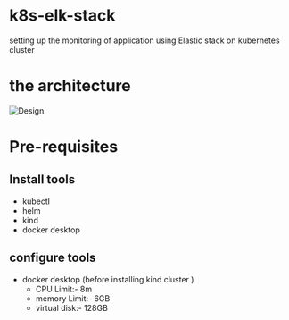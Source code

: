 # k8s-elk-stack
setting up the monitoring of application using Elastic stack on kubernetes cluster
# the architecture
![Design](https://file%2B.vscode-resource.vscode-cdn.net/Users/akshayrao/dev/k8s-elk-stack/k8s-elk-stack.png?version%3D1723103952648)
# Pre-requisites
## Install tools
- kubectl 
- helm
- kind
- docker desktop
## configure tools
- docker desktop (before installing kind cluster )
    - CPU Limit:- 8m 
    - memory Limit:- 6GB
    - virtual disk:- 128GB
